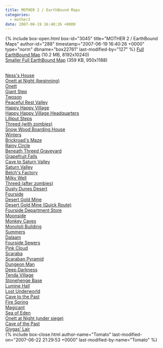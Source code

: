 ```yaml
---
title: MOTHER 2 / EarthBound Maps
categories:
  - mother2
date: 2007-06-19 16:40:26 +0000
---
```

{% include box-open.html box-id="3045" title="MOTHER 2 / EarthBound Maps" author-id="288" timestamp="2007-06-19 16:40:26 +0000" type="norm" dbname="box22761" last-modified-by="127" %}
<a href="fullmap.png">Full EarthBound Map</a> (10.2 MB, 8192x10240)<br />
<a href="fullmap_small.png">Smaller Full EarthBound Map</a> (359 KB, 950x1188)<br />

<br />
<table1 />
            <a href="nesshouse.png">Ness's House</a><br />
            <a href="onettnight1.png">Onett at Night (beginning)</a><br />
            <a href="onettday.png">Onett</a><br />
            <a href="giantstep.png">Giant Step</a><br />
            <a href="twoson.png">Twoson</a><br />
            <a href="peacefulrestvalley.png">Peaceful Rest Valley</a><br />
            <a href="happyhappyvillage.png">Happy Happy Village</a><br />
            <a href="happyhappyhq.png">Happy Happy Village Headquarters</a><br />
            <a href="lilliputsteps.png">Lilliput Steps</a><br />
            <a href="threed1.png">Threed (with zombies)</a><br />
            <a href="snowwood.png">Snow Wood Boarding House</a><br />
            <a href="winters.png">Winters</a><br />
            <a href="brickroadmaze.png">Brickroad's Maze</a><br />
            <a href="rainycircle.png">Rainy Circle</a><br />
            <a href="beneathgraveyard.png">Beneath Threed Graveyard</a><br />
            <a href="grapefruitfalls.png">Grapefruit Falls</a><br />
            <a href="saturncave.png">Cave to Saturn Valley</a><br />
            <a href="saturnvalley.png">Saturn Valley</a><br />
            <a href="belchsfactory.png">Belch's Factory</a><br />
            <a href="milkywell.png">Milky Well</a><br />
            <a href="threed2.png">Threed (after zombies)</a><br />
            <a href="dustydunesdesert.png">Dusty Dunes Desert</a><br />
            <a href="fourside.png">Fourside</a><br />
            <a href="goldmine.png">Desert Gold Mine</a><br />
<table2 />
            <a href="goldmine_quick.png">Desert Gold Mine (Quick Route)</a><br />
            <a href="foursidedeptstore.png">Fourside Department Store</a><br />
            <a href="moonside.png">Moonside</a><br />
            <a href="monkeycaves.png">Monkey Caves</a><br />
            <a href="monotolibuilding.png">Monotoli Building</a><br />
            <a href="summers.png">Summers</a><br />
            <a href="dalaam.png">Dalaam</a><br />
            <a href="foursidesewers.png">Fourside Sewers</a><br />
            <a href="pinkcloud.png">Pink Cloud</a><br />
            <a href="scaraba.png">Scaraba</a><br />
            <a href="pyramid.png">Scaraban Pyramid</a><br />
            <a href="dungeonman.png">Dungeon Man</a><br />
            <a href="deepdarkness.png">Deep Darkness</a><br />
            <a href="tendavillage.png">Tenda Village</a><br />
            <a href="stonehenge.png">Stonehenge Base</a><br />
            <a href="luminehall.png">Lumine Hall</a><br />
            <a href="lostunderworld.png">Lost Underworld</a><br />
            <a href="cavetothepast.png">Cave to the Past</a><br />
            <a href="firespring.png">Fire Spring</a><br />
            <a href="magicant.png">Magicant</a><br />
            <a href="seaofeden.png">Sea of Eden</a><br />
            <a href="onettnight2.png">Onett at Night (under siege)</a><br />
            <a href="caveofthepast.png">Cave of the Past</a><br />
            <a href="giygaslair.png">Giygas' Lair</a><br />
<table3 />
{% include box-close.html author-name="Tomato" last-modified-on="2007-06-22 21:29:53 +0000" last-modified-by-name="Tomato" %}
